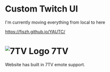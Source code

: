 # Custom Twitch UI
I'm currently moving everything from local to here

https://fiszh.github.io/YAUTC/

# ![7TV Logo](https://7tv.app/favicon.ico) 7TV

Website has built in 7TV emote support.
